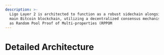 ```yaml
---
description: >-
  Ligo Layer 2 is architected to function as a robust sidechain alongside the
  main Bitcoin blockchain, utilizing a decentralized consensus mechanism known
  as Random Pool Proof of Multi-properties (RPPOM
---
```


# Detailed Architecture

